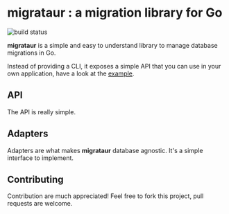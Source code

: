 # migrataur : a migration library for Go

![build status](https://ci.voixdunet.com/api/badges/jleicher/migrataur/status.svg)

**migrataur** is a simple and easy to understand library to manage database migrations in Go.

Instead of providing a CLI, it exposes a simple API that you can use in your own application, have a look at the [example](examples/example.go).

## API

The API is really simple.

## Adapters

Adapters are what makes **migrataur** database agnostic. It's a simple interface to implement.

## Contributing

Contribution are much appreciated! Feel free to fork this project, pull requests are welcome.